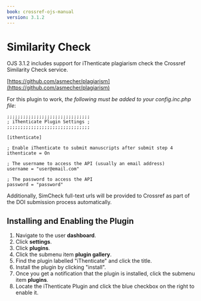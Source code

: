 ```yaml
---
book: crossref-ojs-manual
version: 3.1.2
---
```

# Similarity Check

OJS 3.1.2 includes support for iThenticate plagiarism check the Crossref Similarity Check service.

[https://github.com/asmecher/plagiarism](https://github.com/asmecher/plagiarism)

For this plugin to work, _the following must be added to your config.inc.php file_:

````
;;;;;;;;;;;;;;;;;;;;;;;;;;;;;;;
; iThenticate Plugin Settings ;
;;;;;;;;;;;;;;;;;;;;;;;;;;;;;;;

[ithenticate]

; Enable iThenticate to submit manuscripts after submit step 4
ithenticate = On

; The username to access the API (usually an email address)
username = "user@email.com"

; The password to access the API
password = "password"
````

Additionally, SimCheck full-text urls will be provided to Crossref as part of the DOI submission process automatically.

## Installing and Enabling the Plugin

1. Navigate to the user **dashboard**.
2. Click **settings**.
3. Click **plugins**.
4. Click the submenu item **plugin gallery**.
5. Find the plugin labelled "iThenticate" and click the title.
6. Install the plugin by clicking "install".
7. Once you get a notification that the plugin is installed, click the submenu item **plugins**.
8. Locate the iThenticate Plugin and click the blue checkbox on the right to enable it.
